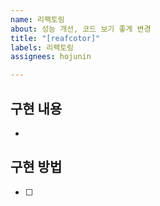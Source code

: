 ```yaml
---
name: 리팩토링
about: 성능 개선, 코드 보기 좋게 변경
title: "[reafcotor]"
labels: 리팩토링
assignees: hojunin

---
```


## 구현 내용
- 

## 구현 방법
- [ ]
